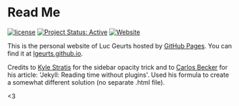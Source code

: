 # Read Me

[![license](https://img.shields.io/badge/license-MIT-blue.svg)](https://github.com/lgeurts/lgeurts.github.io) [![Project Status: Active](http://www.repostatus.org/badges/latest/active.svg)](http://www.repostatus.org/#active) [![Website](https://img.shields.io/website-up-down-green-red/http/shields.io.svg?label=my-website)](https://lgeurts.github.io)

This is the personal website of Luc Geurts hosted by [GitHub Pages](http://pages.github.com). You can find it at [lgeurts.github.io](https://lgeurts.github.io).

Credits to [Kyle Stratis](https://github.com/kylestratis) for the sidebar opacity trick and to [Carlos Becker](https://github.com/caarlos0/caarlos0.github.com) for his article: 'Jekyll: Reading time without plugins'. Used his formula to create a somewhat different solution (no separate .html file).

<3
